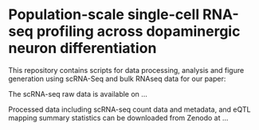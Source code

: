 # Population-scale single-cell RNA-seq profiling across dopaminergic neuron differentiation

This repository contains scripts for data processing, analysis and figure generation using scRNA-Seq and bulk RNAseq data for our paper:

The scRNA-seq raw data is available on ...

Processed data including scRNA-seq count data and metadata, and eQTL mapping summary statistics can be downloaded from Zenodo at ...

